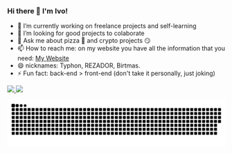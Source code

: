 ### Hi there 👋 I'm Ivo! 

- 🔭 I’m currently working on freelance projects and self-learning
- 👯 I’m looking for good projects to colaborate
- 💬 Ask me about pizza 🍕 and crypto projects 😏
- 📫 How to reach me: on my website you have all the information that you need: [My Website](https://ivolopes-developer.github.io/MyResume/)
- 😄 nicknames: Typhon, REZADOR, Birtmas.
- ⚡ Fun fact: back-end > front-end (don't take it personally, just joking)

<div>
  <a href="https://github.com/ivolopes-developer">
  <img height="180em" src="https://github-readme-stats.vercel.app/api?username=ivolopes-developer&show_icons=true&theme=dracula&include_all_commits=true&count_private=true"/>
  <img height="180em" src="https://github-readme-stats.vercel.app/api/top-langs/?username=ivolopes-developer&layout=compact&langs_count=7&theme=dracula"/>
</div>
  
![Snake animation](https://github.com/ivolopes-developer/ivolopes-developer/blob/output/github-contribution-grid-snake.svg)
